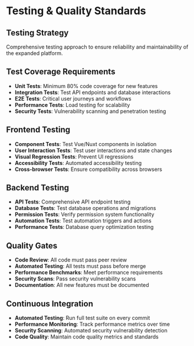 # Testing & Quality Standards

## Testing Strategy
Comprehensive testing approach to ensure reliability and maintainability of the expanded platform.

## Test Coverage Requirements
- **Unit Tests**: Minimum 80% code coverage for new features
- **Integration Tests**: Test API endpoints and database interactions
- **E2E Tests**: Critical user journeys and workflows
- **Performance Tests**: Load testing for scalability
- **Security Tests**: Vulnerability scanning and penetration testing

## Frontend Testing
- **Component Tests**: Test Vue/Nuxt components in isolation
- **User Interaction Tests**: Test user interactions and state changes
- **Visual Regression Tests**: Prevent UI regressions
- **Accessibility Tests**: Automated accessibility testing
- **Cross-browser Tests**: Ensure compatibility across browsers

## Backend Testing
- **API Tests**: Comprehensive API endpoint testing
- **Database Tests**: Test database operations and migrations
- **Permission Tests**: Verify permission system functionality
- **Automation Tests**: Test automation triggers and actions
- **Performance Tests**: Database query optimization testing

## Quality Gates
- **Code Review**: All code must pass peer review
- **Automated Testing**: All tests must pass before merge
- **Performance Benchmarks**: Meet performance requirements
- **Security Scans**: Pass security vulnerability scans
- **Documentation**: All new features must be documented

## Continuous Integration
- **Automated Testing**: Run full test suite on every commit
- **Performance Monitoring**: Track performance metrics over time
- **Security Scanning**: Automated security vulnerability detection
- **Code Quality**: Maintain code quality metrics and standards